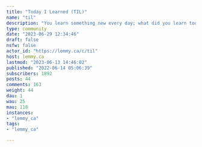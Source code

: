 ```yaml
---
title: "Today I Learned (TIL)" 
name: "til"
description: "You learn something new every day; what did you learn today?/c/til is a community for any true knowledge that you would like to share, regardless of topic or of source.Share your knowledge and experience!Rules- Information must be true- Follow site rules- No, you don't have to have literally learned the fact today- Posts must be about something you learned"
type: community
date: "2023-06-29 12:34:46"
draft: false
nsfw: false
actor_id: "https://lemmy.ca/c/til"
host: lemmy.ca
lastmod: "2023-06-13 14:46:02"
published: "2022-06-14 05:06:39"
subscribers: 1892
posts: 44
comments: 163
weight: 44
dau: 1
wau: 25
mau: 118
instances:
- "lemmy_ca"
tags: 
- "lemmy_ca"

---
```

